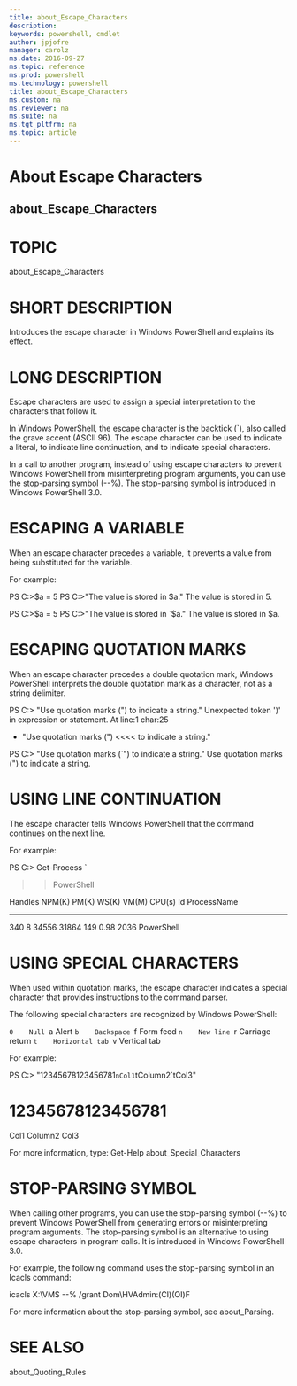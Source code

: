 ```yaml
---
title: about_Escape_Characters
description: 
keywords: powershell, cmdlet
author: jpjofre
manager: carolz
ms.date: 2016-09-27
ms.topic: reference
ms.prod: powershell
ms.technology: powershell
title: about_Escape_Characters
ms.custom: na
ms.reviewer: na
ms.suite: na
ms.tgt_pltfrm: na
ms.topic: article
---
```

# About Escape Characters
## about_Escape_Characters
# TOPIC

about_Escape_Characters

# SHORT DESCRIPTION

Introduces the escape character in Windows PowerShell and explains
its effect.

# LONG DESCRIPTION

Escape characters are used to assign a special interpretation to
the characters that follow it.

In Windows PowerShell, the escape character is the backtick (`), also
called the grave accent (ASCII 96). The escape character can be used
to indicate a literal, to indicate line continuation, and to indicate
special characters.

In a call to another program, instead of using escape characters
to prevent Windows PowerShell from misinterpreting program arguments,
you can use the stop-parsing symbol (--%). The stop-parsing symbol
is introduced in Windows PowerShell 3.0.

# ESCAPING A VARIABLE

When an escape character precedes a variable, it prevents a value from
being substituted for the variable.

For example:

PS C:>$a = 5
PS C:>"The value is stored in $a."
The value is stored in 5.

PS C:>$a = 5
PS C:>"The value is stored in `$a."
The value is stored in $a.

# ESCAPING QUOTATION MARKS


When an escape character precedes a
double quotation mark, Windows PowerShell interprets the double quotation
mark as a character, not as a string delimiter.

PS C:> "Use quotation marks (") to indicate a string."
Unexpected token ')' in expression or statement.
At line:1 char:25
+ "Use quotation marks (") <<<<  to indicate a string."

PS C:> "Use quotation marks (`") to indicate a string."
Use quotation marks (") to indicate a string.

# USING LINE CONTINUATION


The escape character tells Windows PowerShell that the command continues
on the next line.

For example:

PS C:> Get-Process `
>> PowerShell

Handles  NPM(K)    PM(K)      WS(K) VM(M)   CPU(s)     Id ProcessName
-------  ------    -----      ----- -----   ------     -- -----------
340       8    34556      31864   149     0.98   2036 PowerShell

# USING SPECIAL CHARACTERS


When used within quotation marks, the escape character indicates a
special character that provides instructions to the command parser.

The following special characters are recognized by Windows PowerShell:

`0    Null
`a    Alert
`b    Backspace
`f    Form feed
`n    New line
`r    Carriage return
`t    Horizontal tab
`v    Vertical tab

For example:

PS C:> "12345678123456781`nCol1`tColumn2`tCol3"
# 12345678123456781

Col1    Column2 Col3

For more information, type:
Get-Help about_Special_Characters

# STOP-PARSING SYMBOL

When calling other programs, you can use the stop-parsing
symbol (--%) to prevent Windows PowerShell from generating
errors or misinterpreting program arguments. The stop-parsing
symbol is an alternative to using escape characters in program
calls. It is introduced in Windows PowerShell 3.0.

For example, the following command uses the stop-parsing
symbol in an Icacls command:

icacls X:\VMS --% /grant Dom\HVAdmin:(CI)(OI)F

For more information about the stop-parsing symbol,
see about_Parsing.

# SEE ALSO

about_Quoting_Rules

